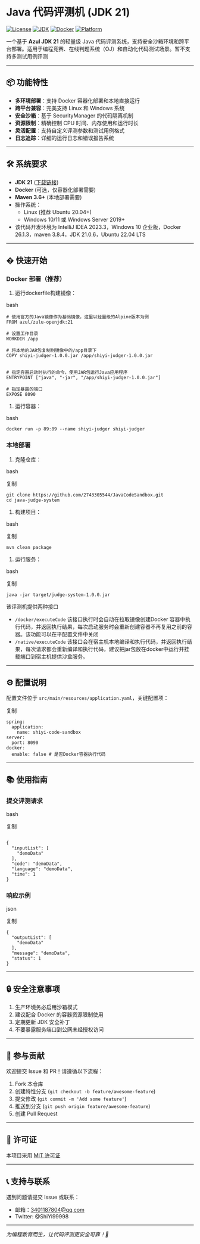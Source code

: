 # Java 代码评测机 (JDK 21)

[![License](https://img.shields.io/badge/License-MIT-blue.svg)](https://chat.deepseek.com/a/chat/s/LICENSE)
[![JDK](https://img.shields.io/badge/JDK-21-green.svg)](https://jdk.java.net/21/)
[![Docker](https://img.shields.io/badge/Docker-%E6%94%AF%E6%8C%81-2496ED.svg)](https://www.docker.com/)
[![Platform](https://img.shields.io/badge/%E5%B9%B3%E5%8F%B0-Linux%20%7C%20Windows-lightgrey.svg)](https://chat.deepseek.com/a/chat/s/a4c05fb7-659b-4bd6-a1eb-6640f4232a3b)

一个基于 **Azul JDK 21** 的轻量级 Java 代码评测系统，支持安全沙箱环境和跨平台部署。适用于编程竞赛、在线判题系统（OJ）和自动化代码测试场景。暂不支持多测试用例评测

------

## 📦 功能特性

- **多环境部署**：支持 Docker 容器化部署和本地直接运行
- **跨平台兼容**：完美支持 Linux 和 Windows 系统
- **安全沙箱**：基于 SecurityManager 的代码隔离机制
- **资源限制**：精确控制 CPU 时间、内存使用和运行时长
- **灵活配置**：支持自定义评测参数和测试用例格式
- **日志追踪**：详细的运行日志和错误报告系统

------

## 🛠 系统要求

- **JDK 21** ([下载链接](https://www.azul.com/downloads/#downloads-table-zulu))
- **Docker** (可选，仅容器化部署需要)
- **Maven 3.6+** (本地部署需要)
- 操作系统：
  - Linux (推荐 Ubuntu 20.04+)
  - Windows 10/11 或 Windows Server 2019+
- 该代码开发环境为 IntelliJ IDEA 2023.3，Windows 10 企业版，Docker 26.1.3，maven 3.8.4，JDK 21.0.6，Ubuntu 22.04 LTS
------

## � 快速开始

### Docker 部署（推荐）

1. 运行dockerfile构建镜像：

bash
```
# 使用官方的Java镜像作为基础镜像，这里以轻量级的Alpine版本为例
FROM azul/zulu-openjdk:21

# 设置工作目录
WORKDIR /app

# 将本地的JAR包复制到镜像中的/app目录下
COPY shiyi-judger-1.0.0.jar /app/shiyi-judger-1.0.0.jar


# 指定容器启动时执行的命令，使用JAR包运行Java应用程序
ENTRYPOINT ["java", "-jar", "/app/shiyi-judger-1.0.0.jar"]

# 指定暴露的端口
EXPOSE 8090
```

1. 运行容器：

bash
```
docker run -p 89:89 --name shiyi-judger shiyi-judger
```

### 本地部署

1. 克隆仓库：

bash

复制

```
git clone https://github.com/2743305544/JavaCodeSandbox.git
cd java-judge-system
```

1. 构建项目：

bash

复制

```
mvn clean package
```

1. 运行服务：

bash

复制

```
java -jar target/judge-system-1.0.0.jar
```
该评测机提供两种接口
- `/docker/executeCode` 该接口执行时会自动在拉取镜像创建Docker 容器中执行代码，并返回执行结果，每次启动服务时会重新创建容器不再复用之前的容器。该功能可以在平配置文件中关闭
- `/native/executeCode` 该接口会在宿主机本地编译和执行代码，并返回执行结果，每次请求都会重新编译和执行代码，建议把jar包放在docker中运行并挂载端口到宿主机提供沙盒服务。

------

## ⚙️ 配置说明

配置文件位于 `src/main/resources/application.yaml`，关键配置项：


复制

```
spring:
  application:
    name: shiyi-code-sandbox
server:
  port: 8090
docker:
  enable: false # 是否Docker容器执行代码

```

------

## 📚 使用指南

### 提交评测请求

bash

复制

```

{
  "inputList": [
    "demoData"
  ],
  "code": "demoData",
  "language": "demoData",
  "time": 1
}
```

### 响应示例

json

复制

```
{
  "outputList": [
    "demoData"
  ],
  "message": "demoData",
  "status": 1
}
```

------

## 🔒 安全注意事项

1. 生产环境务必启用沙箱模式
2. 建议配合 Docker 的容器资源限制使用
3. 定期更新 JDK 安全补丁
4. 不要暴露服务端口到公网未经授权访问

------

## 🤝 参与贡献

欢迎提交 Issue 和 PR！请遵循以下流程：

1. Fork 本仓库
2. 创建特性分支 (`git checkout -b feature/awesome-feature`)
3. 提交修改 (`git commit -m 'Add some feature'`)
4. 推送到分支 (`git push origin feature/awesome-feature`)
5. 创建 Pull Request

------

## 📜 许可证

本项目采用 [MIT 许可证](https://chat.deepseek.com/a/chat/s/LICENSE)

------

## 📞 支持与联系

遇到问题请提交 Issue 或联系：

- 邮箱：[3401187804@qq.com](mailto:your.email@example.com)
- Twitter: @ShiYi99998

------

*为编程教育而生，让代码评测更安全可靠！🚀*
